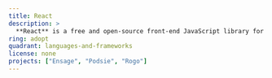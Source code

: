 ```yaml
---
title: React
description: >
  **React** is a free and open-source front-end JavaScript library for building user interfaces based on components. It is maintained by Meta and a community of individual developers and companies. React can be used to develop single-page, mobile, or server-rendered applications with frameworks like Next.js.
ring: adopt
quadrant: languages-and-frameworks
license: none
projects: ["Ensage", "Podsie", "Rogo"]
---
```

